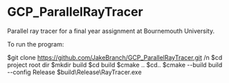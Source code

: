 # GCP_ParallelRayTracer
Parallel ray tracer for a final year assignment at Bournemouth University.


To run the program:

$git clone https://github.com/JakeBranch/GCP_ParallelRayTracer.git /n
$cd project root dir
$mkdir build
$cd build 
$cmake ..
$cd..
$cmake --build build --config Release
$build\Release\RayTracer.exe
